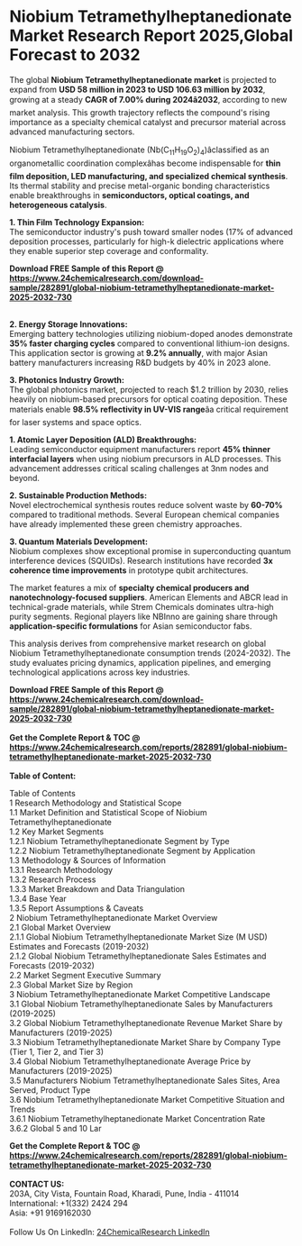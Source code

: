 <h1>Niobium Tetramethylheptanedionate Market Research Report 2025,Global Forecast to 2032</h1><p>The global <strong>Niobium Tetramethylheptanedionate market</strong> is projected to expand from <strong>USD 58 million in 2023 to USD 106.63 million by 2032</strong>, growing at a steady <strong>CAGR of 7.00% during 2024â2032</strong>, according to new market analysis. This growth trajectory reflects the compound's rising importance as a specialty chemical catalyst and precursor material across advanced manufacturing sectors.</p><p>Niobium Tetramethylheptanedionate (Nb(C<sub>11</sub>H<sub>19</sub>O<sub>2</sub>)<sub>4</sub>)âclassified as an organometallic coordination complexâhas become indispensable for <strong>thin film deposition, LED manufacturing, and specialized chemical synthesis</strong>. Its thermal stability and precise metal-organic bonding characteristics enable breakthroughs in <strong>semiconductors, optical coatings, and heterogeneous catalysis</strong>.</p><p><strong>1. Thin Film Technology Expansion:</strong><br>
The semiconductor industry's push toward smaller nodes (17% of advanced deposition processes, particularly for high-k dielectric applications where they enable superior step coverage and conformality.</p><div><b>Download FREE Sample of this Report @ 
            <a href="https://www.24chemicalresearch.com/download-sample/282891/global-niobium-tetramethylheptanedionate-market-2025-2032-730">
            https://www.24chemicalresearch.com/download-sample/282891/global-niobium-tetramethylheptanedionate-market-2025-2032-730</a></b></div><br><p><strong>2. Energy Storage Innovations:</strong><br>
Emerging battery technologies utilizing niobium-doped anodes demonstrate <strong>35% faster charging cycles</strong> compared to conventional lithium-ion designs. This application sector is growing at <strong>9.2% annually</strong>, with major Asian battery manufacturers increasing R&amp;D budgets by 40% in 2023 alone.</p><p><strong>3. Photonics Industry Growth:</strong><br>
The global photonics market, projected to reach $1.2 trillion by 2030, relies heavily on niobium-based precursors for optical coating deposition. These materials enable <strong>98.5% reflectivity in UV-VIS range</strong>âa critical requirement for laser systems and space optics.</p><p><strong>1. Atomic Layer Deposition (ALD) Breakthroughs:</strong><br>
Leading semiconductor equipment manufacturers report <strong>45% thinner interfacial layers</strong> when using niobium precursors in ALD processes. This advancement addresses critical scaling challenges at 3nm nodes and beyond.</p><p><strong>2. Sustainable Production Methods:</strong><br>
Novel electrochemical synthesis routes reduce solvent waste by <strong>60-70%</strong> compared to traditional methods. Several European chemical companies have already implemented these green chemistry approaches.</p><p><strong>3. Quantum Materials Development:</strong><br>
Niobium complexes show exceptional promise in superconducting quantum interference devices (SQUIDs). Research institutions have recorded <strong>3x coherence time improvements</strong> in prototype qubit architectures.</p><p>The market features a mix of <strong>specialty chemical producers and nanotechnology-focused suppliers</strong>. American Elements and ABCR lead in technical-grade materials, while Strem Chemicals dominates ultra-high purity segments. Regional players like NBInno are gaining share through <strong>application-specific formulations</strong> for Asian semiconductor fabs.</p><p>This analysis derives from comprehensive market research on global Niobium Tetramethylheptanedionate consumption trends (2024-2032). The study evaluates pricing dynamics, application pipelines, and emerging technological applications across key industries.</p><div><b>Download FREE Sample of this Report @ 
            <a href="https://www.24chemicalresearch.com/download-sample/282891/global-niobium-tetramethylheptanedionate-market-2025-2032-730">
            https://www.24chemicalresearch.com/download-sample/282891/global-niobium-tetramethylheptanedionate-market-2025-2032-730</a></b></div><br><div><b>Get the Complete Report & TOC @ 
            <a href="https://www.24chemicalresearch.com/reports/282891/global-niobium-tetramethylheptanedionate-market-2025-2032-730">
            https://www.24chemicalresearch.com/reports/282891/global-niobium-tetramethylheptanedionate-market-2025-2032-730</a></b></div><br>
            <b>Table of Content:</b><p>Table of Contents<br />
1 Research Methodology and Statistical Scope<br />
1.1 Market Definition and Statistical Scope of Niobium Tetramethylheptanedionate<br />
1.2 Key Market Segments<br />
1.2.1 Niobium Tetramethylheptanedionate Segment by Type<br />
1.2.2 Niobium Tetramethylheptanedionate Segment by Application<br />
1.3 Methodology & Sources of Information<br />
1.3.1 Research Methodology<br />
1.3.2 Research Process<br />
1.3.3 Market Breakdown and Data Triangulation<br />
1.3.4 Base Year<br />
1.3.5 Report Assumptions & Caveats<br />
2 Niobium Tetramethylheptanedionate Market Overview<br />
2.1 Global Market Overview<br />
2.1.1 Global Niobium Tetramethylheptanedionate Market Size (M USD) Estimates and Forecasts (2019-2032)<br />
2.1.2 Global Niobium Tetramethylheptanedionate Sales Estimates and Forecasts (2019-2032)<br />
2.2 Market Segment Executive Summary<br />
2.3 Global Market Size by Region<br />
3 Niobium Tetramethylheptanedionate Market Competitive Landscape<br />
3.1 Global Niobium Tetramethylheptanedionate Sales by Manufacturers (2019-2025)<br />
3.2 Global Niobium Tetramethylheptanedionate Revenue Market Share by Manufacturers (2019-2025)<br />
3.3 Niobium Tetramethylheptanedionate Market Share by Company Type (Tier 1, Tier 2, and Tier 3)<br />
3.4 Global Niobium Tetramethylheptanedionate Average Price by Manufacturers (2019-2025)<br />
3.5 Manufacturers Niobium Tetramethylheptanedionate Sales Sites, Area Served, Product Type<br />
3.6 Niobium Tetramethylheptanedionate Market Competitive Situation and Trends<br />
3.6.1 Niobium Tetramethylheptanedionate Market Concentration Rate<br />
3.6.2 Global 5 and 10 Lar</p><div><b>Get the Complete Report & TOC @ 
            <a href="https://www.24chemicalresearch.com/reports/282891/global-niobium-tetramethylheptanedionate-market-2025-2032-730">
            https://www.24chemicalresearch.com/reports/282891/global-niobium-tetramethylheptanedionate-market-2025-2032-730</a></b></div><br><b>CONTACT US:</b><br>
            203A, City Vista, Fountain Road, Kharadi, Pune, India - 411014<br>
            International: +1(332) 2424 294<br>
            Asia: +91 9169162030 <br><br>
            Follow Us On LinkedIn: <a href="https://www.linkedin.com/company/24chemicalresearch/">24ChemicalResearch LinkedIn</a>